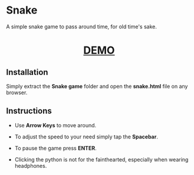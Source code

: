 # Snake

A simple snake game to pass around time, for old time's sake.

<div align="center">
  <h1><a href="http://kangelopoulos.ddns.net/snake"> DEMO </a></h1>
</div>

## Installation

Simply extract the **Snake game** folder and open the **snake.html** file on any browser.

## Instructions


- Use **Arrow Keys** to move around.

- To adjust the speed to your need simply tap the __Spacebar__.

- To pause the game press **ENTER**.

- Clicking the python is not for the fainthearted, especially when wearing headphones.

